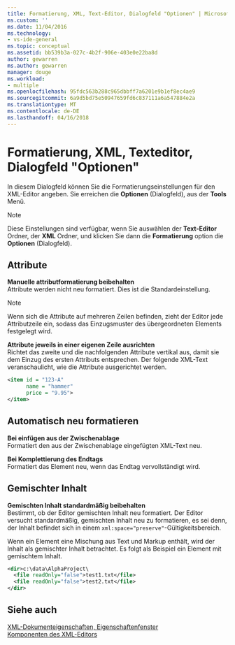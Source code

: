 ```yaml
---
title: Formatierung, XML, Text-Editor, Dialogfeld "Optionen" | Microsoft Docs
ms.custom: ''
ms.date: 11/04/2016
ms.technology:
- vs-ide-general
ms.topic: conceptual
ms.assetid: bb539b3a-027c-4b2f-906e-403e0e22ba8d
author: gewarren
ms.author: gewarren
manager: douge
ms.workload:
- multiple
ms.openlocfilehash: 95fdc563b288c965dbbff7a6201e9b1ef8ec4ae9
ms.sourcegitcommit: 6a9d5bd75e50947659fd6c837111a6a547884e2a
ms.translationtype: MT
ms.contentlocale: de-DE
ms.lasthandoff: 04/16/2018
---
```

# <a name="formatting-xml-text-editor-options-dialog-box"></a>Formatierung, XML, Texteditor, Dialogfeld "Optionen"
In diesem Dialogfeld können Sie die Formatierungseinstellungen für den XML-Editor angeben. Sie erreichen die **Optionen** (Dialogfeld), aus der **Tools** Menü.  
  
> [!NOTE]
>  Diese Einstellungen sind verfügbar, wenn Sie auswählen der **Text-Editor** Ordner, der **XML** Ordner, und klicken Sie dann die **Formatierung** option die **Optionen** (Dialogfeld).  
  
## <a name="attributes"></a>Attribute  
 **Manuelle attributformatierung beibehalten**  
 Attribute werden nicht neu formatiert. Dies ist die Standardeinstellung.  
  
> [!NOTE]
>  Wenn sich die Attribute auf mehreren Zeilen befinden, zieht der Editor jede Attributzeile ein, sodass das Einzugsmuster des übergeordneten Elements festgelegt wird.  
  
 **Attribute jeweils in einer eigenen Zeile ausrichten**  
 Richtet das zweite und die nachfolgenden Attribute vertikal aus, damit sie dem Einzug des ersten Attributs entsprechen. Der folgende XML-Text veranschaulicht, wie die Attribute ausgerichtet werden.  
  
```xml
<item id = "123-A"  
      name = "hammer"  
      price = "9.95">  
</item>  
```
  
## <a name="auto-reformat"></a>Automatisch neu formatieren  
 **Bei einfügen aus der Zwischenablage**  
 Formatiert den aus der Zwischenablage eingefügten XML-Text neu.  
  
 **Bei Komplettierung des Endtags**  
 Formatiert das Element neu, wenn das Endtag vervollständigt wird.  
  
## <a name="mixed-content"></a>	Gemischter Inhalt  
 **Gemischten Inhalt standardmäßig beibehalten**  
 Bestimmt, ob der Editor gemischten Inhalt neu formatiert. Der Editor versucht standardmäßig, gemischten Inhalt neu zu formatieren, es sei denn, der Inhalt befindet sich in einem `xml:space="preserve"`-Gültigkeitsbereich.  
  
 Wenn ein Element eine Mischung aus Text und Markup enthält, wird der Inhalt als gemischter Inhalt betrachtet. Es folgt als Beispiel ein Element mit gemischtem Inhalt.  
  
```xml
<dir>c:\data\AlphaProject\  
  <file readOnly="false">test1.txt</file>  
  <file readOnly="false">test2.txt</file>  
</dir>  
```
  
## <a name="see-also"></a>Siehe auch  
 [XML-Dokumenteigenschaften, Eigenschaftenfenster](../xml-tools/xml-document-properties-properties-window.md)   
 [Komponenten des XML-Editors](../xml-tools/xml-editor-components.md)